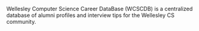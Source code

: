 
Wellesley Computer Science Career DataBase (WCSCDB) is a centralized database of alumni profiles and interview tips for the Wellesley CS community.
